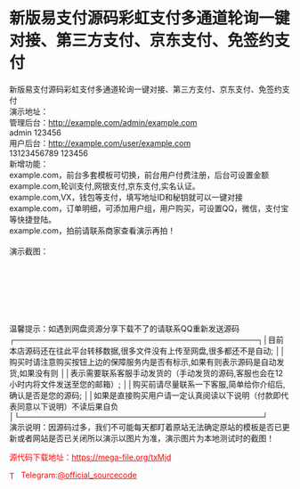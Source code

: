 # 新版易支付源码彩虹支付多通道轮询一键对接、第三方支付、京东支付、免签约支付

新版易支付源码彩虹支付多通道轮询一键对接、第三方支付、京东支付、免签约支付<br>演示地址：<br>管理后台：http://example.com/admin/example.com<br>          admin    123456<br>用户后台：http://example.com/user/example.com<br>          13123456789    123456<br>新增功能：<br>example.com，前台多套模板可切换，前台用户付费注册，后台可设置金额<br>example.com,轮训支付,网银支付,京东支付,实名认证。<br>example.com,VX，钱包等支付，填写地址ID和秘钥就可以一键对接<br>example.com，订单明细，可添加用户组，用户购买，可设置QQ，微信，支付宝等快捷登陆。<br>example.com，拍前请联系商家查看演示再拍！<br><br>演示截图：<br><br><br><br><br><br><br><br>温馨提示：如遇到网盘资源分享下载不了的请联系QQ重新发送源码┌────────────────────────────────────────────┐│目前本店源码还在往此平台转移数据,很多文件没有上传至网盘,很多都还不是自动; ││购买时请注意购买按钮上边的保障服务内是否有标示,如果有则表示源码是自动发货,如果没有则 ││表示需要联系客服手动发货的（手动发货的源码,客服也会在12小时内将文件发送至您的邮箱）; ││购买前请尽量联系一下客服,简单给你介绍后,确认是否是您的源码; ││如果是直接购买用户请一定认真阅读以下说明（付款即代表同意以下说明）不读后果自负│└────────────────────────────────────────────┘<br>演示说明：因源码过多，我们不可能每天都盯着原站无法确定原站的模板是否已更新或者网站是否已关闭所以演示以图片为准，演示图片为本地测试时的截图！<br>


<p style="color: red;">源代码下载地址：<a href="https://mega-file.org/txMjd" style="color: red;">https://mega-file.org/txMjd</a></p><p style="color: red;"><img src="https://cdn-icons-png.flaticon.com/512/2111/2111646.png" alt="Telegram Icon" style="width: 16px; vertical-align: middle; margin-right: 5px;">Telegram:<a href="https://t.me/official_sourcecode" style="color: red;">@official_sourcecode</a></p>